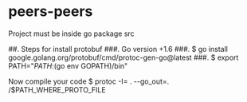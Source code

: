 # peers-peers
Project must be inside go package src 


##. Steps for install protobuf 
  ###. Go version +1.6
  ###. $ go install google.golang.org/protobuf/cmd/protoc-gen-go@latest
  ###. $ export PATH="$PATH:$(go env GOPATH)/bin"

Now compile your code 
$ protoc -I= . --go_out=. /$PATH_WHERE_PROTO_FILE
